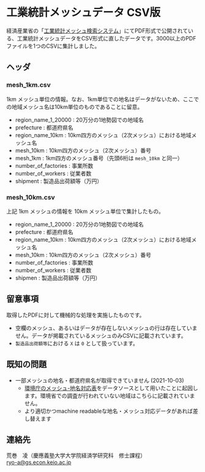 # 工業統計メッシュデータ CSV版

経済産業省の「[工業統計メッシュ検索システム](https://www.meti.go.jp/statistics/tyo/kougyo/mesh/index.html)」にてPDF形式で公開されている、工業統計メッシュデータをCSV形式に直したデータです。3000以上のPDFファイルを1つのCSVに集計しました。

## ヘッダ

### mesh_1km.csv

1km メッシュ単位の情報。なお、1km単位での地名はデータがないため、ここでの地域メッシュ名は10km単位のものであることに留意。

- region_name_1_20000 : 20万分の1地勢図での地域名
- prefecture : 都道府県名
- region_name_10km : 10km四方のメッシュ（2次メッシュ）における地域メッシュ名
- mesh_10km : 10km四方のメッシュ（2次メッシュ）番号
- mesh_1km : 1km四方のメッシュ番号（先頭6桁は `mesh_10km` と同一）
- number_of_factories : 事業所数
- number_of_workers : 従業者数
- shipment : 製造品出荷額等（万円）

### mesh_10km.csv

上記 1km メッシュの情報を 10km メッシュ単位で集計したもの。

- region_name_1_20000 : 20万分の1地勢図での地域名
- prefecture : 都道府県名
- region_name_10km : 10km四方のメッシュ（2次メッシュ）における地域メッシュ名
- mesh_10km : 10km四方のメッシュ（2次メッシュ）番号
- number_of_factories : 事業所数
- number_of_workers : 従業者数
- shipmen : 製造品出荷額等（万円）


## 留意事項

取得したPDFに対して機械的な処理を実施したものです。

- 空欄のメッシュ、あるいはデータが存在しないメッシュの行は存在していません。データが掲載されているメッシュのみCSVに記載されています。
- `製造品出荷額等`における `X` は `0` として扱っています。

## 既知の問題

- 一部メッシュの地名・都道府県名が取得できていません (2021-10-03)
  - [環境庁のメッシュ-地名対応表](http://gis.biodic.go.jp/webgis/files/vgmap_dllist.pdf)をデータソースとして用いたことに起因します。環境省での調査が行われていない地域はこちらに記載されていません。
  - より適切かつmachine readableな地名・メッシュ対応データがあれば差し替えます


## 連絡先

荒巻　凌（慶應義塾大学大学院経済学研究科　修士課程）  
ryo-a@gs.econ.keio.ac.jp